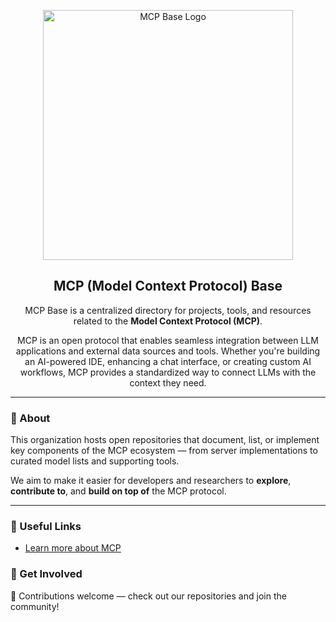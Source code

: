 <p align="center">
  <img src="https://github.com/user-attachments/assets/fe02b17c-9144-4463-af3b-aaf34af131d7" alt="MCP Base Logo" width="400" />
</p>

<h2 align="center"><strong>MCP (Model Context Protocol) Base</strong></h2>

<p align="center">
  MCP Base is a centralized directory for projects, tools, and resources related to the <strong>Model Context Protocol (MCP)</strong>.
</p>

<p align="center">
  MCP is an open protocol that enables seamless integration between LLM applications and external data sources and tools. Whether you're building an AI-powered IDE, enhancing a chat interface, or creating custom AI workflows, MCP provides a standardized way to connect LLMs with the context they need.
</p>

---

### 📁 About

This organization hosts open repositories that document, list, or implement key components of the MCP ecosystem — from server implementations to curated model lists and supporting tools.

We aim to make it easier for developers and researchers to **explore**, **contribute to**, and **build on top of** the MCP protocol.

---

### 🔗 Useful Links

- [Learn more about MCP](https://modelcontextprotocol.io/introduction)

### 🤝 Get Involved

📢 Contributions welcome — check out our repositories and join the community!
